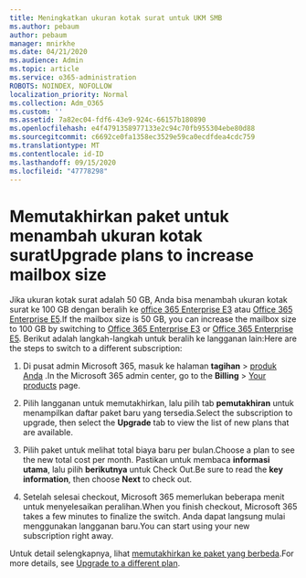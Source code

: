 ```yaml
---
title: Meningkatkan ukuran kotak surat untuk UKM SMB
ms.author: pebaum
author: pebaum
manager: mnirkhe
ms.date: 04/21/2020
ms.audience: Admin
ms.topic: article
ms.service: o365-administration
ROBOTS: NOINDEX, NOFOLLOW
localization_priority: Normal
ms.collection: Adm_O365
ms.custom: ''
ms.assetid: 7a82ec04-fdf6-43e9-924c-66157b180890
ms.openlocfilehash: e4f4791358977133e2c94c70fb955304ebe80d88
ms.sourcegitcommit: c6692ce0fa1358ec3529e59ca0ecdfdea4cdc759
ms.translationtype: MT
ms.contentlocale: id-ID
ms.lasthandoff: 09/15/2020
ms.locfileid: "47778298"
---
```

# <a name="upgrade-plans-to-increase-mailbox-size"></a><span data-ttu-id="5355a-102">Memutakhirkan paket untuk menambah ukuran kotak surat</span><span class="sxs-lookup"><span data-stu-id="5355a-102">Upgrade plans to increase mailbox size</span></span>

<span data-ttu-id="5355a-103">Jika ukuran kotak surat adalah 50 GB, Anda bisa menambah ukuran kotak surat ke 100 GB dengan beralih ke [office 365 Enterprise E3](https://products.office.com/business/office-365-enterprise-e3-business-software) atau [Office 365 Enterprise E5](https://products.office.com/business/office-365-enterprise-e5-business-software).</span><span class="sxs-lookup"><span data-stu-id="5355a-103">If the mailbox size is 50 GB, you can increase the mailbox size to 100 GB by switching to [Office 365 Enterprise E3](https://products.office.com/business/office-365-enterprise-e3-business-software) or [Office 365 Enterprise E5](https://products.office.com/business/office-365-enterprise-e5-business-software).</span></span> <span data-ttu-id="5355a-104">Berikut adalah langkah-langkah untuk beralih ke langganan lain:</span><span class="sxs-lookup"><span data-stu-id="5355a-104">Here are the steps to switch to a different subscription:</span></span>
  
1. <span data-ttu-id="5355a-105">Di pusat admin Microsoft 365, masuk ke halaman **tagihan**  >  [produk Anda](https://go.microsoft.com/fwlink/p/?linkid=842054) .</span><span class="sxs-lookup"><span data-stu-id="5355a-105">In the Microsoft 365 admin center, go to the **Billing** > [Your products](https://go.microsoft.com/fwlink/p/?linkid=842054) page.</span></span>

2. <span data-ttu-id="5355a-106">Pilih langganan untuk memutakhirkan, lalu pilih tab **pemutakhiran** untuk menampilkan daftar paket baru yang tersedia.</span><span class="sxs-lookup"><span data-stu-id="5355a-106">Select the subscription to upgrade, then select the **Upgrade** tab to view the list of new plans that are available.</span></span>

3. <span data-ttu-id="5355a-107">Pilih paket untuk melihat total biaya baru per bulan.</span><span class="sxs-lookup"><span data-stu-id="5355a-107">Choose a plan to see the new total cost per month.</span></span> <span data-ttu-id="5355a-108">Pastikan untuk membaca **informasi utama**, lalu pilih **berikutnya** untuk Check Out.</span><span class="sxs-lookup"><span data-stu-id="5355a-108">Be sure to read the **key information**, then choose **Next** to check out.</span></span>

4. <span data-ttu-id="5355a-109">Setelah selesai checkout, Microsoft 365 memerlukan beberapa menit untuk menyelesaikan peralihan.</span><span class="sxs-lookup"><span data-stu-id="5355a-109">When you finish checkout, Microsoft 365 takes a few minutes to finalize the switch.</span></span> <span data-ttu-id="5355a-110">Anda dapat langsung mulai menggunakan langganan baru.</span><span class="sxs-lookup"><span data-stu-id="5355a-110">You can start using your new subscription right away.</span></span>

<span data-ttu-id="5355a-111">Untuk detail selengkapnya, lihat [memutakhirkan ke paket yang berbeda](https://docs.microsoft.com/microsoft-365/commerce/subscriptions/upgrade-to-different-plan).</span><span class="sxs-lookup"><span data-stu-id="5355a-111">For more details, see [Upgrade to a different plan](https://docs.microsoft.com/microsoft-365/commerce/subscriptions/upgrade-to-different-plan).</span></span>